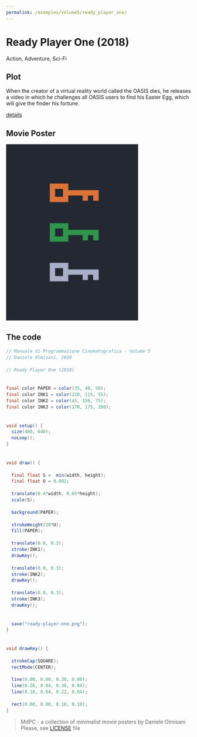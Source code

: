 ```yaml
---
permalink: /examples/volume5/ready_player_one/
---
```

# Ready Player One (2018)

Action, Adventure, Sci-Fi

## Plot
When the creator of a virtual reality world called the OASIS dies, he releases a video in which he challenges all OASIS users to find his Easter Egg, which will give the finder his fortune.

[details](https://www.imdb.com/title/tt1677720/)

## Movie Poster
<img src="ready-player-one.png"  width="360px" title="Ready Player One">


## The code
```java
// Manuale di Programmazione Cinematografica - Volume 5
// Daniele Olmisani, 2019

// Ready Player One (2018)


final color PAPER = color(35, 40, 50);
final color INK1 = color(220, 115, 55);
final color INK2 = color(45, 150, 75);
final color INK3 = color(170, 175, 200);


void setup() {
  size(480, 640);
  noLoop();
}


void draw() {
  
  final float S =  min(width, height);
  final float U = 0.002;
  
  translate(0.4*width, 0.05*height);
  scale(S);
  
  background(PAPER);
  
  strokeWeight(20*U);
  fill(PAPER);
  
  translate(0.0, 0.3);
  stroke(INK1);
  drawKey();

  translate(0.0, 0.3);
  stroke(INK2);
  drawKey();

  translate(0.0, 0.3);
  stroke(INK3);
  drawKey();

  
  save("ready-player-one.png");
}


void drawKey() {
  
  strokeCap(SQUARE);
  rectMode(CENTER);
  
  line(0.00, 0.00, 0.30, 0.00);
  line(0.26, 0.04, 0.30, 0.04);
  line(0.18, 0.04, 0.22, 0.04);
  
  rect(0.00, 0.00, 0.10, 0.10);
}

```

> MdPC - a collection of minimalist movie posters
> by Daniele Olmisani
> Please, see [LICENSE](../../LICENSE) file
